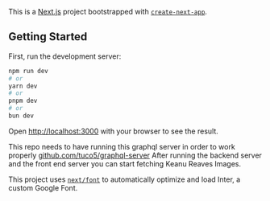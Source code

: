 This is a [Next.js](https://nextjs.org/) project bootstrapped with [`create-next-app`](https://github.com/vercel/next.js/tree/canary/packages/create-next-app).

## Getting Started

First, run the development server:

```bash
npm run dev
# or
yarn dev
# or
pnpm dev
# or
bun dev
```

Open [http://localhost:3000](http://localhost:3000) with your browser to see the result.

This repo needs to have running this graphql server in order to work properly [github.com/tuco5/graphql-server](https://github.com/tuco5/placekeanu-gql-server)
After running the backend server and the front end server you can start fetching Keanu Reaves Images.

This project uses [`next/font`](https://nextjs.org/docs/basic-features/font-optimization) to automatically optimize and load Inter, a custom Google Font.
